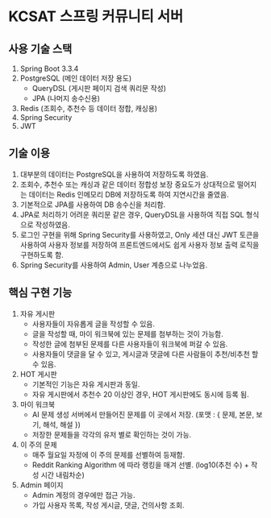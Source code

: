 # KCSAT 스프링 커뮤니티 서버

## 사용 기술 스택
1. Spring Boot 3.3.4
2. PostgreSQL (메인 데이터 저장 용도)
    - QueryDSL (게시판 페이지 검색 쿼리문 작성)
    - JPA (나머지 송수신용)
3. Redis (조회수, 추천수 등 데이터 정합, 캐싱용)
4. Spring Security
5. JWT

## 기술 이용
1. 대부분의 데이터는 PostgreSQL을 사용하여 저장하도록 하였음.
2. 조회수, 추천수 또는 캐싱과 같은 데이터 정합성 보장 중요도가 상대적으로 떨어지는 데이터는 Redis 인메모리 DB에 저장하도록 하여 지연시간을 줄였음.
3. 기본적으로 JPA를 사용하여 DB 송수신을 처리함.
4. JPA로 처리하기 어려운 쿼리문 같은 경우, QueryDSL을 사용하여 직접 SQL 형식으로 작성하였음.
5. 로그인 구현을 위해 Spring Security를 사용하였고, Only 세션 대신 JWT 토큰을 사용하여 사용자 정보를 저장하여 프론트엔드에서도 쉽게 사용자 정보 출력 로직을 구현하도록 함.
6. Spring Security를 사용하여 Admin, User 계층으로 나누었음.

## 핵심 구현 기능
1. 자유 게시판
    - 사용자들이 자유롭게 글을 작성할 수 있음.
    - 글을 작성할 때, 마이 워크북에 있는 문제를 첨부하는 것이 가능함.
    - 작성한 글에 첨부된 문제를 다른 사용자들이 워크북에 퍼갈 수 있음.
    - 사용자들이 댓글을 달 수 있고, 게시글과 댓글에 다른 사람들이 추천/비추천 할 수 있음.
2. HOT 게시판
    - 기본적인 기능은 자유 게시판과 동일.
    - 자유 게시판에서 추천수 20 이상인 경우, HOT 게시판에도 동시에 등록 됨.
3. 마이 워크북
    - AI 문제 생성 서버에서 만들어진 문제를 이 곳에서 저장. (포맷 : { 문제, 본문, 보기, 해석, 해설 })
    - 저장한 문제들을 각각의 유저 별로 확인하는 것이 가능.
4. 이 주의 문제
    - 매주 월요일 자정에 이 주의 문제를 선별하여 등재함.
    - Reddit Ranking Algorithm 에 따라 랭킹을 매겨 선별. (log10(추천 수) + 작성 시간 내림차순)
5. Admin 페이지
    - Admin 계정의 경우에만 접근 가능.
    - 가입 사용자 목록, 작성 게시글, 댓글, 건의사항 조회.